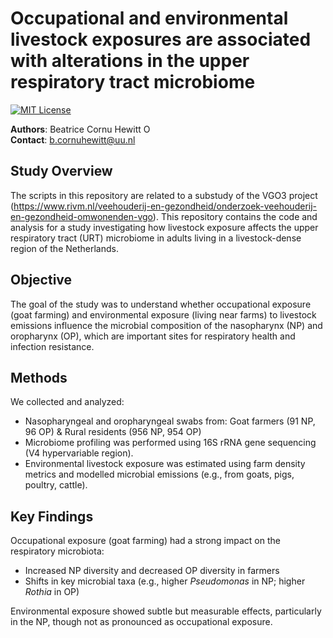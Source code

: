 # Occupational and environmental livestock exposures are associated with alterations in the upper respiratory tract microbiome 
[![MIT License](https://img.shields.io/badge/License-MIT-blue.svg)](https://opensource.org/licenses/MIT)

**Authors**: Beatrice Cornu Hewitt <a href="https://orcid.org/0000-0002-4594-4393" target="orcid.widget" rel="noopener noreferrer" style="vertical-align:top;"><img src="https://orcid.org/sites/default/files/images/orcid_16x16.png" style="width:1em;margin-right:.5em;" alt="ORCID iD icon"></a><br>
**Contact**: b.cornuhewitt@uu.nl<br>

## Study Overview
The scripts in this repository are related to a substudy of the VGO3 project (https://www.rivm.nl/veehouderij-en-gezondheid/onderzoek-veehouderij-en-gezondheid-omwonenden-vgo). This repository contains the code and analysis for a study investigating how livestock exposure affects the upper respiratory tract (URT) microbiome in adults living in a livestock-dense region of the Netherlands.

## Objective
The goal of the study was to understand whether occupational exposure (goat farming) and environmental exposure (living near farms) to livestock emissions influence the microbial composition of the nasopharynx (NP) and oropharynx (OP), which are important sites for respiratory health and infection resistance.

## Methods
We collected and analyzed:
- Nasopharyngeal and oropharyngeal swabs from: Goat farmers (91 NP, 96 OP) & Rural residents (956 NP, 954 OP)
- Microbiome profiling was performed using 16S rRNA gene sequencing (V4 hypervariable region).
- Environmental livestock exposure was estimated using farm density metrics and modelled microbial emissions (e.g., from goats, pigs, poultry, cattle).

## Key Findings
Occupational exposure (goat farming) had a strong impact on the respiratory microbiota:
- Increased NP diversity and decreased OP diversity in farmers
- Shifts in key microbial taxa (e.g., higher _Pseudomonas_ in NP; higher _Rothia_ in OP)

Environmental exposure showed subtle but measurable effects, particularly in the NP, though not as pronounced as occupational exposure.
